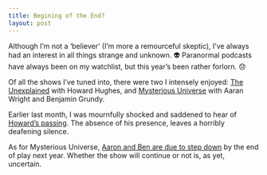 ```yaml
---
title: Begining of the End?
layout: post
---
```




Although I’m not a ‘believer’ (I’m more a remourceful skeptic), I’ve always had an interest in all things strange and unknown.&nbsp;👽 Paranormal podcasts have always been on my watchlist, but this year’s been rather forlorn.&nbsp;😞

Of all the shows I’ve tuned into, there were two I intensely enjoyed: [The Unexplained](https://theunexplained.tv/) with Howard Hughes, and [Mysterious Universe](https://mysteriousuniverse.org/) with Aaran Wright and Benjamin Grundy.

Earlier last month, I was mournfully shocked and saddened to hear of [Howard’s passing](https://theunexplained.tv/episodes/an-important-update-about-howard-november-2024). The absence of his presence, leaves a horribly deafening silence. 

As for Mysterious Universe, [Aaron and Ben are due to step down](https://www.reddit.com/r/MysteriousUniverse/comments/1hd9ner/ben_and_aaron_are_retiring_as_mu_hosts/?rdt=46651) by the end of play next year. Whether the show will continue or not is, as yet, uncertain.

